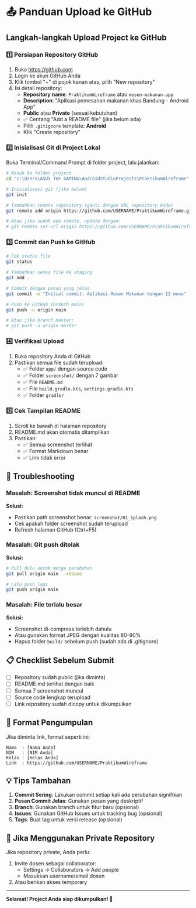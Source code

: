 # 📤 Panduan Upload ke GitHub

## Langkah-langkah Upload Project ke GitHub

### 1️⃣ Persiapan Repository GitHub

1. Buka https://github.com
2. Login ke akun GitHub Anda
3. Klik tombol "+" di pojok kanan atas, pilih "New repository"
4. Isi detail repository:
   - **Repository name**: `PraktikumWireframe` atau `mesen-makanan-app`
   - **Description**: "Aplikasi pemesanan makanan khas Bandung - Android App"
   - **Public** atau **Private** (sesuai kebutuhan)
   - ✅ Centang "Add a README file" (jika belum ada)
   - Pilih `.gitignore` template: **Android**
   - Klik "Create repository"

### 2️⃣ Inisialisasi Git di Project Lokal

Buka Terminal/Command Prompt di folder project, lalu jalankan:

```bash
# Masuk ke folder project
cd "c:\Users\ASUS TUF GAMING\AndroidStudioProjects\PraktikumWireframe"

# Inisialisasi git (jika belum)
git init

# Tambahkan remote repository (ganti dengan URL repository Anda)
git remote add origin https://github.com/USERNAME/PraktikumWireframe.git

# Atau jika sudah ada remote, update dengan:
# git remote set-url origin https://github.com/USERNAME/PraktikumWireframe.git
```

### 3️⃣ Commit dan Push ke GitHub

```bash
# Cek status file
git status

# Tambahkan semua file ke staging
git add .

# Commit dengan pesan yang jelas
git commit -m "Initial commit: Aplikasi Mesen Makanan dengan 12 menu"

# Push ke GitHub (branch main)
git push -u origin main

# Atau jika branch master:
# git push -u origin master
```

### 4️⃣ Verifikasi Upload

1. Buka repository Anda di GitHub
2. Pastikan semua file sudah terupload:
   - ✅ Folder `app/` dengan source code
   - ✅ Folder `screenshot/` dengan 7 gambar
   - ✅ File `README.md`
   - ✅ File `build.gradle.kts`, `settings.gradle.kts`
   - ✅ Folder `gradle/`

### 5️⃣ Cek Tampilan README

1. Scroll ke bawah di halaman repository
2. README.md akan otomatis ditampilkan
3. Pastikan:
   - ✅ Semua screenshot terlihat
   - ✅ Format Markdown benar
   - ✅ Link tidak error

## 🔧 Troubleshooting

### Masalah: Screenshot tidak muncul di README

**Solusi:**
- Pastikan path screenshot benar: `screenshot/01_splash.png`
- Cek apakah folder screenshot sudah terupload
- Refresh halaman GitHub (Ctrl+F5)

### Masalah: Git push ditolak

**Solusi:**
```bash
# Pull dulu untuk merge perubahan
git pull origin main --rebase

# Lalu push lagi
git push origin main
```

### Masalah: File terlalu besar

**Solusi:**
- Screenshot di-compress terlebih dahulu
- Atau gunakan format JPEG dengan kualitas 80-90%
- Hapus folder `build/` sebelum push (sudah ada di .gitignore)

## 📋 Checklist Sebelum Submit

- [ ] Repository sudah public (jika diminta)
- [ ] README.md terlihat dengan baik
- [ ] Semua 7 screenshot muncul
- [ ] Source code lengkap terupload
- [ ] Link repository sudah dicopy untuk dikumpulkan

## 🎯 Format Pengumpulan

Jika diminta link, format seperti ini:

```
Nama  : [Nama Anda]
NIM   : [NIM Anda]
Kelas : [Kelas Anda]
Link  : https://github.com/USERNAME/PraktikumWireframe
```

## 💡 Tips Tambahan

1. **Commit Sering**: Lakukan commit setiap kali ada perubahan signifikan
2. **Pesan Commit Jelas**: Gunakan pesan yang deskriptif
3. **Branch**: Gunakan branch untuk fitur baru (opsional)
4. **Issues**: Gunakan GitHub Issues untuk tracking bug (opsional)
5. **Tags**: Buat tag untuk versi release (opsional)

## 🔐 Jika Menggunakan Private Repository

Jika repository private, Anda perlu:
1. Invite dosen sebagai collaborator:
   - Settings → Collaborators → Add people
   - Masukkan username/email dosen
2. Atau berikan akses temporary

---

**Selamat! Project Anda siap dikumpulkan! 🎉**
